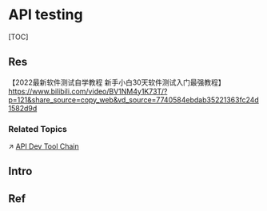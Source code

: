 # API testing

[TOC]



## Res
【2022最新软件测试自学教程 新手小白30天软件测试入门最强教程】 https://www.bilibili.com/video/BV1NM4y1K73T/?p=121&share_source=copy_web&vd_source=7740584ebdab35221363fc24d1582d9d


### Related Topics
↗ [API Dev Tool Chain](../../../../../Web%20Development/🥪%20Middleware/👬%20Web%20API%20Dev%20&%20Data%20Access%20Layer/📌%20API%20Dev%20Tool%20Chain/API%20Dev%20Tool%20Chain.md)



## Intro



## Ref

